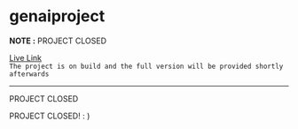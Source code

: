 # genaiproject
**NOTE :**
PROJECT CLOSED


[Live Link](https://genai-wqyl.onrender.com)
<br />
`The project is on build and the full version will be provided shortly afterwards`
<hr />
PROJECT CLOSED
<br />

PROJECT CLOSED!
  : ) 


